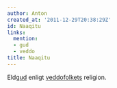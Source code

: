 ```yaml
---
author: Anton
created_at: '2011-12-29T20:38:29Z'
id: Naaqitu
links:
  mention:
  - gud
  - veddo
title: Naaqitu
---
```


Eld[gud] enligt [veddofolkets] religion.

  [gud]: gud
  [veddofolkets]: veddo
